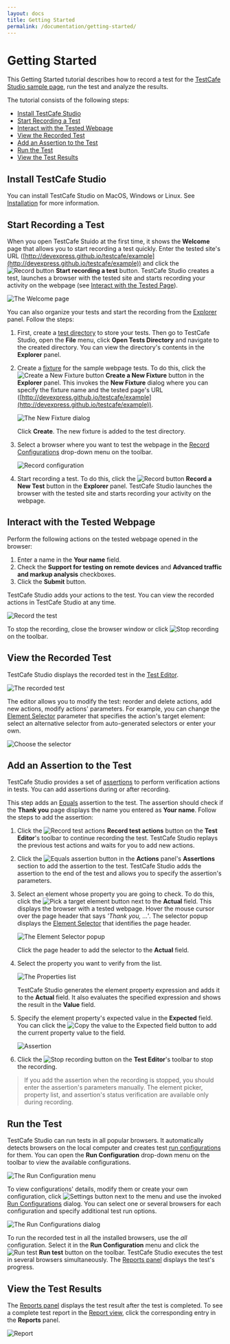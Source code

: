 ```yaml
---
layout: docs
title: Getting Started
permalink: /documentation/getting-started/
---
```

# Getting Started

This Getting Started tutorial describes how to record a test for the [TestCafe Studio sample page](http://devexpress.github.io/testcafe/example), run the test and analyze the results.

The tutorial consists of the following steps:

* [Install TestCafe Studio](#install-testcafe-studio)
* [Start Recording a Test](#start-recording-a-test)
* [Interact with the Tested Webpage](#interact-with-the-tested-webpage)
* [View the Recorded Test](#view-the-recorded-test)
* [Add an Assertion to the Test](#add-an-assertion-to-the-test)
* [Run the Test](#run-the-test)
* [View the Test Results](#view-the-test-results)

## Install TestCafe Studio

You can install TestCafe Studio on MacOS, Windows or Linux. See [Installation](../guides/installation.md) for more information.

## Start Recording a Test

When you open TestCafe Stuido at the first time, it shows the **Welcome** page that allows you to start recording a test quickly. Enter the tested site's URL ([http://devexpress.github.io/testcafe/example](http://devexpress.github.io/testcafe/example)) and click the ![Record button](../../images/getting-started/record-test-icon.png) **Start recording a test** button. TestCafe Studio creates a test, launches a browser with the tested site and starts recording your activity on the webpage (see [Interact with the Tested Page](#interact-with-the-tested-page)).

![The Welcome page](../../images/getting-started/explorer-panel.png)

You can also organize your tests and start the recording from the [Explorer](../user-interface/explorer-panel.md) panel. Follow the steps:

1. First, create a [test directory](../guides/organize-tests.md#test-directory) to store your tests. Then go to TestCafe Studio, open the **File** menu, click **Open Tests Directory** and navigate to the created directory. You can view the directory's contents in the **Explorer** panel.

2. Create a [fixture](../guides/record-tests/README.md#create-fixtures) for the sample webpage tests. To do this, click the ![Create a New Fixture button](../../images/getting-started/create-new-fixture-icon.svg) **Create a New Fixture** button in the **Explorer** panel. This invokes the **New Fixture** dialog where you can specify the fixture name and the tested page's URL ([http://devexpress.github.io/testcafe/example](http://devexpress.github.io/testcafe/example)).

    ![The New Fixture dialog](../../images/getting-started/new-fixture-dialog.png)

    Click **Create**. The new fixture is added to the test directory.

3. Select a browser where you want to test the webpage in the [Record Configurations](../guides/record-tests/README.md#record-configurations) drop-down menu on the toolbar.

    ![Record configuration](../../images/getting-started/record-configuration.png)

4. Start recording a test. To do this, click the ![Record button](../../images/getting-started/record-test-icon.png) **Record a New Test** button in the **Explorer** panel. TestCafe Studio launches the browser with the tested site and starts recording your activity on the webpage.

## Interact with the Tested Webpage

Perform the following actions on the tested webpage opened in the browser:

1. Enter a name in the **Your name** field.
2. Check the **Support for testing on remote devices** and **Advanced traffic and markup analysis** checkboxes.
3. Click the **Submit** button.

TestCafe Studio adds your actions to the test. You can view the recorded actions in TestCafe Studio at any time.

![Record the test](../../images/getting-started/recording-the-test.png)

To stop the recording, close the browser window or click ![Stop recording](../../images/getting-started/stop-recording-icon.png) on the toolbar.

## View the Recorded Test

TestCafe Studio displays the recorded test in the [Test Editor](../user-interface/test-editor.md).

![The recorded test](../../images/getting-started/recorded-test.png)

The editor allows you to modify the test: reorder and delete actions, add new actions, modify actions' parameters. For example, you can change the [Element Selector](../guides/record-tests/test-actions/on-page-actions/action-parameters.md#element-selector) parameter that specifies the action's target element: select an alternative selector from auto-generated selectors or enter your own.

![Choose the selector](../../images/getting-started/choosing-the-selector.png)

## Add an Assertion to the Test

TestCafe Studio provides a set of [assertions](../guides/record-tests/test-actions/assertions.md) to perform verification actions in tests. You can add assertions during or after recording.

This step adds an [Equals](../guides/record-tests/test-actions/assertions.md#equals) assertion to the test. The assertion should check if the **Thank you** page displays the name you entered as **Your name**. Follow the steps to add the assertion:

1. Click the ![Record test actions](../../images/getting-started/record-test-icon.png) **Record test actions** button on the **Test Editor**'s toolbar to continue recording the test. TestCafe Studio replays the previous test actions and waits for you to add new actions.

2. Click the ![Equals assertion](../../images/getting-started/assertion-eql-icon.svg) button in the **Actions** panel's **Assertions** section to add the assertion to the test. TestCafe Studio adds the assertion to the end of the test and allows you to specify the assertion's parameters.

3. Select an element whose property you are going to check. To do this, click the ![Pick a target element](../../images/getting-started/element-picker-icon.png) button next to the **Actual** field. This displays the browser with a tested webpage. Hover the mouse cursor over the page header that says *'Thank you, ...'*. The selector popup displays the [Element Selector](../guides/record-tests/test-actions/on-page-actions/action-parameters.md#element-selector) that identifies the page header.

    ![The Element Selector popup](../../images/getting-started/selector-popup.png)

    Click the page header to add the selector to the **Actual** field.

4. Select the property you want to verify from the list.

    ![The Properties list](../../images/getting-started/properties-list.png)

    TestCafe Studio generates the element property expression and adds it to the **Actual** field. It also evaluates the specified expression and shows the result in the **Value** field.

5. Specify the element property's expected value in the **Expected** field. You can click the ![Copy the value to the Expected field](../../images/getting-started/copy-value-icon.png) button to add the current property value to the field.

    ![Assertion](../../images/getting-started/assertion.png)

6. Click the ![Stop recording](../../images/getting-started/stop-recording-icon.png) button on the **Test Editor**'s toolbar to stop the recording.

 > If you add the assertion when the recording is stopped, you should enter the assertion's parameters manually. The element picker, property list, and assertion's status verification are available only during recording.

## Run the Test

TestCafe Studio can run tests in all popular browsers.
It automatically detects browsers on the local computer and creates test [run configurations](../guides/run-tests.md#run-configurations) for them.
You can open the **Run Configuration** drop-down menu on the toolbar to view the available configurations.

![The Run Configuration menu](../../images/getting-started/run-configuration-menu.png)

To view configurations' details, modify them or create your own configuration, click ![Settings button](../../images/getting-started/settings-icon.png) next to the menu and use the invoked [Run Configurations](../user-interface/run-configurations-dialog.md) dialog.
You can select one or several browsers for each configuration and specify additional test run options.

![The Run Configurations dialog](../../images/getting-started/run-configurations-dialog.png)

To run the recorded test in all the installed browsers, use the *all* configuration. Select it in the **Run Configuration** menu and click the ![Run test](../../images/getting-started/action-run-icon.png) **Run test** button on the toolbar. TestCafe Studio executes the test in several browsers simultaneously.
The [Reports panel](../user-interface/reports-panel.md) displays the test's progress.

## View the Test Results

The [Reports panel](../user-interface/reports-panel.md) displays the test result after the test is completed. To see a complete test report in the [Report view](../user-interface/report-view.md), click the corresponding entry in the **Reports** panel.

![Report](../../images/getting-started/report.png)
